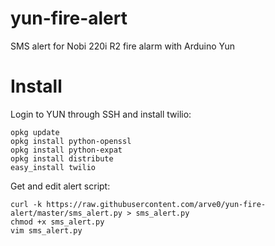 yun-fire-alert
==============

SMS alert for Nobi 220i R2 fire alarm with Arduino Yun



# Install #
Login to YUN through SSH and install twilio:

```
opkg update
opkg install python-openssl
opkg install python-expat
opkg install distribute
easy_install twilio
```

Get and edit alert script:
```
curl -k https://raw.githubusercontent.com/arve0/yun-fire-alert/master/sms_alert.py > sms_alert.py
chmod +x sms_alert.py
vim sms_alert.py
```

